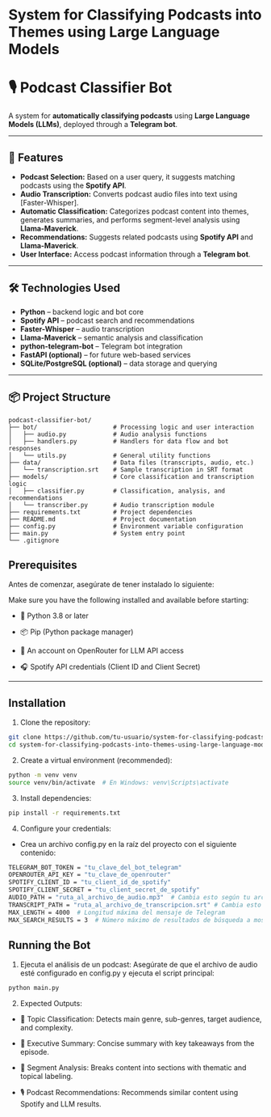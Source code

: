 # System for Classifying Podcasts into Themes using Large Language Models  
# 🎙 Podcast Classifier Bot  

A system for **automatically classifying podcasts** using **Large Language Models (LLMs)**, deployed through a **Telegram bot**.

---

## 🚀 Features

- **Podcast Selection:** Based on a user query, it suggests matching podcasts using the **Spotify API**.
- **Audio Transcription:** Converts podcast audio files into text using [Faster-Whisper].
- **Automatic Classification:** Categorizes podcast content into themes, generates summaries, and performs segment-level analysis using **Llama-Maverick**.
- **Recommendations:** Suggests related podcasts using **Spotify API** and **Llama-Maverick**.
- **User Interface:** Access podcast information through a **Telegram bot**.

---

## 🛠️ Technologies Used

- **Python** – backend logic and bot core
- **Spotify API** – podcast search and recommendations
- **Faster-Whisper** – audio transcription
- **Llama-Maverick** – semantic analysis and classification
- **python-telegram-bot** – Telegram bot integration
- **FastAPI (optional)** – for future web-based services
- **SQLite/PostgreSQL (optional)** – data storage and querying

---

## 📦 Project Structure

```plaintext
podcast-classifier-bot/
├── bot/                     # Processing logic and user interaction
│   ├── audio.py             # Audio analysis functions
│   ├── handlers.py          # Handlers for data flow and bot responses
│   └── utils.py             # General utility functions
├── data/                    # Data files (transcripts, audio, etc.)
│   └── transcription.srt    # Sample transcription in SRT format
├── models/                  # Core classification and transcription logic
│   ├── classifier.py        # Classification, analysis, and recommendations
│   └── transcriber.py       # Audio transcription module
├── requirements.txt         # Project dependencies
├── README.md                # Project documentation
├── config.py                # Environment variable configuration
├── main.py                  # System entry point
└── .gitignore               
```

## Prerequisites
Antes de comenzar, asegúrate de tener instalado lo siguiente:

Make sure you have the following installed and available before starting:

  - 🐍 Python 3.8 or later
  
  - 📦 Pip (Python package manager)
  
  - 🔑 An account on OpenRouter for LLM API access
  
  - 🎧 Spotify API credentials (Client ID and Client Secret)

---

##  Installation
1. Clone the repository:
```bash
git clone https://github.com/tu-usuario/system-for-classifying-podcasts-into-themes-using-large-language-models.git
cd system-for-classifying-podcasts-into-themes-using-large-language-models
```
2. Create a virtual environment (recommended):
```bash
python -m venv venv
source venv/bin/activate  # En Windows: venv\Scripts\activate
```
3. Install dependencies:
```bash
pip install -r requirements.txt
```
4. Configure your credentials:
- Crea un archivo config.py en la raíz del proyecto con el siguiente contenido:
```bash
TELEGRAM_BOT_TOKEN = "tu_clave_del_bot_telegram"
OPENROUTER_API_KEY = "tu_clave_de_openrouter"
SPOTIFY_CLIENT_ID = "tu_client_id_de_spotify"
SPOTIFY_CLIENT_SECRET = "tu_client_secret_de_spotify"
AUDIO_PATH = "ruta_al_archivo_de_audio.mp3"  # Cambia esto según tu archivo de audio
TRANSCRIPT_PATH = "ruta_al_archivo_de_transcripcion.srt" # Cambia esto según tu archivo srt
MAX_LENGTH = 4000  # Longitud máxima del mensaje de Telegram
MAX_SEARCH_RESULTS = 3  # Número máximo de resultados de búsqueda a mostrar
```

## Running the Bot

1. Ejecuta el análisis de un podcast: Asegúrate de que el archivo de audio esté configurado en config.py y ejecuta el script principal:

```bash
python main.py
```

2. Expected Outputs:

  - 🎯 Topic Classification: Detects main genre, sub-genres, target audience, and complexity.
  
  - 📄 Executive Summary: Concise summary with key takeaways from the episode.
  
  - 🧩 Segment Analysis: Breaks content into sections with thematic and topical labeling.
  
  - 🎙 Podcast Recommendations: Recommends similar content using Spotify and LLM results.
